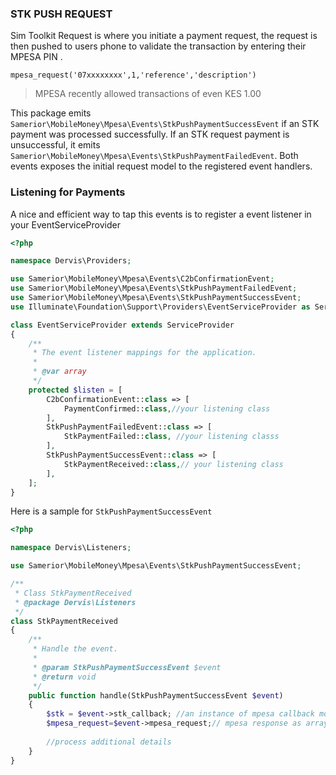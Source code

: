 
### STK PUSH REQUEST

Sim Toolkit Request is where you initiate a payment request, the request is then pushed to users phone to validate the transaction by entering their MPESA PIN .

``mpesa_request('07xxxxxxxx',1,'reference','description')``
> MPESA recently allowed transactions of even KES 1.00

This package emits `Samerior\MobileMoney\Mpesa\Events\StkPushPaymentSuccessEvent` if an STK payment was processed successfully. 
If an STK request payment is unsuccessful, it emits `Samerior\MobileMoney\Mpesa\Events\StkPushPaymentFailedEvent`. Both events exposes the initial request model to the registered event handlers.

### Listening for Payments
A nice and efficient way to tap this events is to register a event listener in your EventServiceProvider
````php
<?php

namespace Dervis\Providers;

use Samerior\MobileMoney\Mpesa\Events\C2bConfirmationEvent;
use Samerior\MobileMoney\Mpesa\Events\StkPushPaymentFailedEvent;
use Samerior\MobileMoney\Mpesa\Events\StkPushPaymentSuccessEvent;
use Illuminate\Foundation\Support\Providers\EventServiceProvider as ServiceProvider;

class EventServiceProvider extends ServiceProvider
{
    /**
     * The event listener mappings for the application.
     *
     * @var array
     */
    protected $listen = [
        C2bConfirmationEvent::class => [
            PaymentConfirmed::class,//your listening class
        ],
        StkPushPaymentFailedEvent::class => [
            StkPaymentFailed::class, //your listening classs
        ],
        StkPushPaymentSuccessEvent::class => [
            StkPaymentReceived::class,// your listening class
        ],
    ];
}

````

Here is a sample for `StkPushPaymentSuccessEvent` 
```php
<?php

namespace Dervis\Listeners;

use Samerior\MobileMoney\Mpesa\Events\StkPushPaymentSuccessEvent;

/**
 * Class StkPaymentReceived
 * @package Dervis\Listeners
 */
class StkPaymentReceived
{
    /**
     * Handle the event.
     *
     * @param StkPushPaymentSuccessEvent $event
     * @return void
     */
    public function handle(StkPushPaymentSuccessEvent $event)
    {
        $stk = $event->stk_callback; //an instance of mpesa callback model
        $mpesa_request=$event->mpesa_request;// mpesa response as array
        
        //process additional details
    }
}
```
